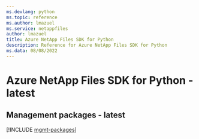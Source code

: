 ```yaml
---
ms.devlang: python
ms.topic: reference
ms.author: lmazuel
ms.service: netappfiles
author: lmazuel
title: Azure NetApp Files SDK for Python
description: Reference for Azure NetApp Files SDK for Python
ms.data: 08/08/2022
---
```

# Azure NetApp Files SDK for Python - latest

## Management packages - latest
[!INCLUDE [mgmt-packages](netapp-files-mgmt-index.md)]